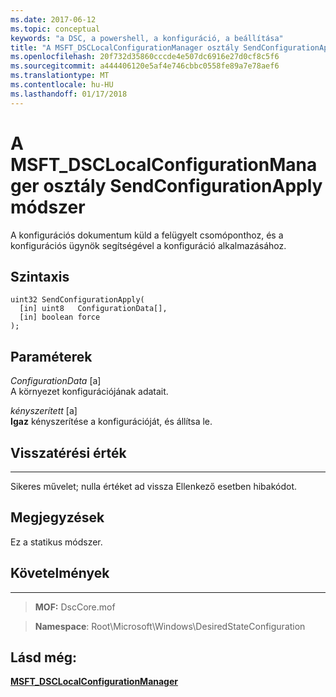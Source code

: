 ```yaml
---
ms.date: 2017-06-12
ms.topic: conceptual
keywords: "a DSC, a powershell, a konfiguráció, a beállítása"
title: "A MSFT_DSCLocalConfigurationManager osztály SendConfigurationApply módszer"
ms.openlocfilehash: 20f732d35860cccde4e507dc6916e27d0cf8c5f6
ms.sourcegitcommit: a444406120e5af4e746cbbc0558fe89a7e78aef6
ms.translationtype: MT
ms.contentlocale: hu-HU
ms.lasthandoff: 01/17/2018
---
```

# <a name="sendconfigurationapply-method-of-the-msftdsclocalconfigurationmanager-class"></a>A MSFT_DSCLocalConfigurationManager osztály SendConfigurationApply módszer

A konfigurációs dokumentum küld a felügyelt csomóponthoz, és a konfigurációs ügynök segítségével a konfiguráció alkalmazásához.

<a name="syntax"></a>Szintaxis
------

```mof
uint32 SendConfigurationApply(
  [in] uint8   ConfigurationData[],
  [in] boolean force
);
```

<a name="parameters"></a>Paraméterek
----------

*ConfigurationData* \[a\]  
A környezet konfigurációjának adatait.

*kényszerített* \[a\]  
**Igaz** kényszerítése a konfigurációját, és állítsa le.

## <a name="return-value"></a>Visszatérési érték
------------

Sikeres művelet; nulla értéket ad vissza Ellenkező esetben hibakódot.

## <a name="remarks"></a>Megjegyzések

Ez a statikus módszer.

## <a name="requirements"></a>Követelmények
------------
>**MOF:** DscCore.mof

>**Namespace**: Root\Microsoft\Windows\DesiredStateConfiguration


## <a name="see-also"></a>Lásd még:


[**MSFT_DSCLocalConfigurationManager**](msft-dsclocalconfigurationmanager.md)


 

 



